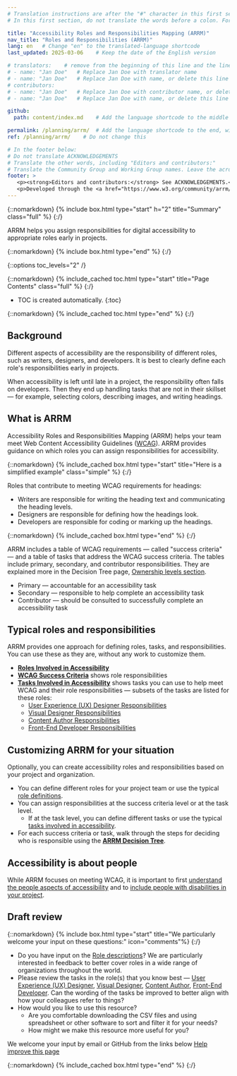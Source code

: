 ```yaml
---
# Translation instructions are after the "#" character in this first section. They are comments that do not show up in the web page. You do not need to translate the instructions after #.
# In this first section, do not translate the words before a colon. For example, do not translate "title:". Do translate the text after "title:".

title: "Accessibility Roles and Responsibilities Mapping (ARRM)"
nav_title: "Roles and Responsibilities (ARRM)"
lang: en   # Change "en" to the translated-language shortcode
last_updated: 2025-03-06    # Keep the date of the English version

# translators:    # remove from the beginning of this line and the lines below: "# " (the hash sign and the space)
# - name: "Jan Doe"   # Replace Jan Doe with translator name
# - name: "Jan Doe"   # Replace Jan Doe with name, or delete this line if not multiple translators
# contributors:
# - name: "Jan Doe"   # Replace Jan Doe with contributor name, or delete this line if none
# - name: "Jan Doe"   # Replace Jan Doe with name, or delete this line if not multiple contributors

github:
  path: content/index.md    # Add the language shortcode to the middle of the filename, for example: content/index.fr.md

permalink: /planning/arrm/  # Add the language shortcode to the end, with no slash at the end. For example /path/to/file/fr
ref: /planning/arrm/    # Do not change this

# In the footer below:
# Do not translate ACKNOWLEDGEMENTS
# Translate the other words, including "Editors and contributors:"
# Translate the Community Group and Working Group names. Leave the acronyms in English.
footer: >
   <p><strong>Editors and contributors:</strong> See ACKNOWLEDGEMENTS.</p>
   <p>Developed through the <a href="https://www.w3.org/community/arrm/">Accessibility Roles and Responsibilities Mapping (ARRM) Community Group</a> at W3C. Initially developed with the Accessibility Education and Outreach Working Group (<a href="https://www.w3.org/WAI/about/groups/eowg/">EOWG</a>).</p>
---
```


{::nomarkdown}
{% include box.html type="start" h="2" title="Summary" class="full" %}
{:/}

ARRM helps you assign responsibilities for digital accessibility to appropriate roles early in projects.

{::nomarkdown}
{% include box.html type="end" %}
{:/}

{::options toc_levels="2" /}

{::nomarkdown}
{% include_cached toc.html type="start" title="Page Contents" class="full" %}
{:/}

-   TOC is created automatically.
{:toc}

{::nomarkdown}
{% include_cached toc.html type="end" %}
{:/}


## Background

Different aspects of accessibility are the responsibility of different roles, such as writers, designers, and developers. It is best to clearly define each role's responsibilities early in projects.

When accessibility is left until late in a project, the responsibility often falls on developers. Then they end up handling tasks that are not in their skillset — for example, selecting colors, describing images, and writing headings.

## What is ARRM

Accessibility Roles and Responsibilities Mapping (ARRM) helps your team meet Web Content Accessibility Guidelines ([WCAG](/standards-guidelines/wcag/)). ARRM provides guidance on which roles you can assign responsibilities for accessibility.

{::nomarkdown}
{% include_cached box.html type="start" title="Here is a simplified example" class="simple" %}
{:/}

Roles that contribute to meeting WCAG requirements for headings:
* Writers are responsible for writing the heading text and communicating the heading levels.
* Designers are responsible for defining how the headings look.
* Developers are responsible for coding or marking up the headings.

{::nomarkdown}
{% include_cached box.html type="end" %}
{:/}

ARRM includes a table of WCAG requirements — called "success criteria" — and a table of tasks that address the WCAG success criteria. The tables include primary, secondary, and contributor responsibilities. They are explained more in the Decision Tree page, [Ownership levels section](/planning/arrm/decision-tree/#ownership-levels).
* Primary — accountable for an accessibility task
* Secondary — responsible to help complete an accessibility task
* Contributor — should be consulted to successfully complete an accessibility task

## Typical roles and responsibilities

ARRM provides one approach for defining roles, tasks, and responsibilities. You can use these as they are, without any work to customize them.

* **[Roles Involved in Accessibility](/planning/arrm/roles/)**
* **[WCAG Success Criteria](/planning/arrm/wcag-sc/)** shows role responsibilities
* **[Tasks Involved in Accessibility](/planning/arrm/tasks/)** shows tasks you can use to help meet WCAG and their role responsibilities — subsets of the tasks are listed for these roles:
  * [User Experience (UX) Designer Responsibilities](/planning/arrm/user-experience/)
  * [Visual Designer Responsibilities](/planning/arrm/visual-designer/)
  * [Content Author Responsibilities](/planning/arrm/content-author/)
  * [Front-End Developer Responsibilities](/planning/arrm/front-end/)

## Customizing ARRM for your situation

Optionally, you can create accessibility roles and responsibilities based on your project and organization.

* You can define different roles for your project team or use the typical [role definitions](/planning/arrm/roles/).
* You can assign responsibilities at the success criteria level or at the task level.
	* If at the task level, you can define different tasks or use the typical [tasks involved in accessibility](/planning/arrm/tasks/).
* For each success criteria or task, walk through the steps for deciding who is responsible using the **[ARRM Decision Tree](/planning/arrm/decision-tree/)**.

## Accessibility is about people

While ARRM focuses on meeting WCAG, it is important to first [understand the people aspects of accessibility](/people/) and to [include people with disabilities in your project](/planning/involving-users/).

## Draft review
{::nomarkdown}
{% include box.html type="start" title="We particularly welcome your input on these questions:" icon="comments"%}
{:/}

- Do you have input on the [Role descriptions](/planning/arrm/roles/)? We are particularly interested in feedback to better cover roles in a wide range of organizations throughout the world.
- Please review the tasks in the role(s) that you know best — [User Experience (UX) Designer](/planning/arrm/user-experience/), [Visual Designer](/planning/arrm/visual-designer/), [Content Author](/planning/arrm/content-author/), [Front-End Developer](/planning/arrm/front-end/). Can the wording of the tasks be improved to better align with how your colleagues refer to things?
- How would you like to use this resource?
  - Are you comfortable downloading the CSV files and using spreadsheet or other software to sort and filter it for your needs?
  - How might we make this resource more useful for you?

We welcome your input by email or GitHub from the links below [Help improve this page](#helpimprove)

{::nomarkdown}
{% include_cached box.html type="end" %}
{:/}
